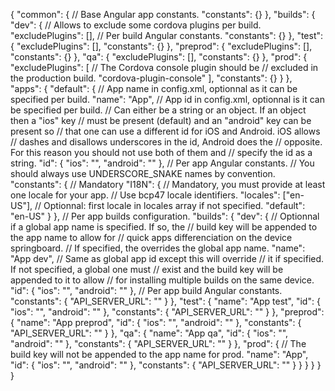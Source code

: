 {
  "common": {
    // Base Angular app constants.
    "constants": {}
  },
  "builds": {
    "dev": {
      // Allows to exclude some cordova plugins per build.
      "excludePlugins": [],
      // Per build Angular constants.
      "constants": {}
    },
    "test": {
      "excludePlugins": [],
      "constants": {}
    },
    "preprod": {
      "excludePlugins": [],
      "constants": {}
    },
    "qa": {
      "excludePlugins": [],
      "constants": {}
    },
    "prod": {
      "excludePlugins": [
        // The Cordova console plugin should be
        // excluded in the production build.
        "cordova-plugin-console"
      ],
      "constants": {}
    }
  },
  "apps": {
    "default": {
      // App name in config.xml, optionnal as it can be specified per build.
      "name": "App",
      // App id in config.xml, optionnal is it can be specified per build.
      // Can either be a string or an object. If an object then a "ios" key
      // must be present (default) and an "android" key can be present so
      // that one can use a different id for iOS and Android. iOS allows
      // dashes and disallows underscores in the id, Android does the
      // opposite. For this reason you should not use both of them and
      // specify the id as a string.
      "id": {
        "ios": "",
        "android": ""
      },
      // Per app Angular constants.
      // You should always use UNDERSCORE_SNAKE names by convention.
      "constants": {
        // Mandatory
        "I18N": {
          // Mandatory, you must provide at least one locale for your app.
          // Use bcp47 locale identifiers.
          "locales": ["en-US"],
          // Optionnal: first locale in locales array if not specified.
          "default": "en-US"
        }
      },
      // Per app builds configuration.
      "builds": {
        "dev": {
          // Optionnal if a global app name is specified. If so, the
          // build key will be appended to the app name to allow for
          // quick apps differenciation on the device springboard.
          // If specified, the overrides the global app name.
          "name": "App dev",
          // Same as global app id except this will override
          // it if specified. If not specified, a global one must
          // exist and the build key will be appended to it to allow
          // for installing multiple builds on the same device.
          "id": {
            "ios": "",
            "android": ""
          },
          // Per app build Angular constants.
          "constants": {
            "API_SERVER_URL": ""
          }
        },
        "test": {
          "name": "App test",
          "id": {
            "ios": "",
            "android": ""
          },
          "constants": {
            "API_SERVER_URL": ""
          }
        },
        "preprod": {
          "name": "App preprod",
          "id": {
            "ios": "",
            "android": ""
          },
          "constants": {
            "API_SERVER_URL": ""
          }
        },
        "qa": {
          "name": "App qa",
          "id": {
            "ios": "",
            "android": ""
          },
          "constants": {
            "API_SERVER_URL": ""
          }
        },
        "prod": {
          // The build key will not be appended to the app name for prod.
          "name": "App",
          "id": {
            "ios": "",
            "android": ""
          },
          "constants": {
            "API_SERVER_URL": ""
          }
        }
      }
    }
  }
}
